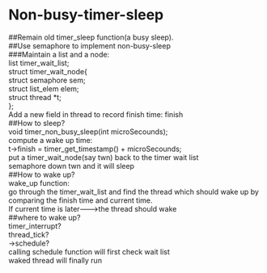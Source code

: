 # Non-busy-timer-sleep

##Remain old timer_sleep function(a busy sleep).  
##Use semaphore to implement non-busy-sleep  
###Maintain a list and a node:  
  list timer_wait_list;  
  struct timer_wait_node{  
    struct semaphore sem;  
    struct list_elem elem;  
    struct thread *t;  
  };  
Add a new field in thread to record finish time: finish  
##How to sleep?  
void timer_non_busy_sleep(int microSecounds);  
compute a wake up time:  
  t->finish = timer_get_timestamp() + microSecounds;  
  put a timer_wait_node(say twn) back to the timer wait list  
  semaphore down twn and it will sleep  
##How to wake up?  
  wake_up function:  
  go through the timer_wait_list and find the thread which should wake up by comparing the finish time and current time.   
  If current time is later--->the thread should wake  
##where to wake up?  
  timer_interrupt?  
  thread_tick?  
->schedule?  
  calling schedule function will first check wait list  
  waked thread will finally run  
  
    
